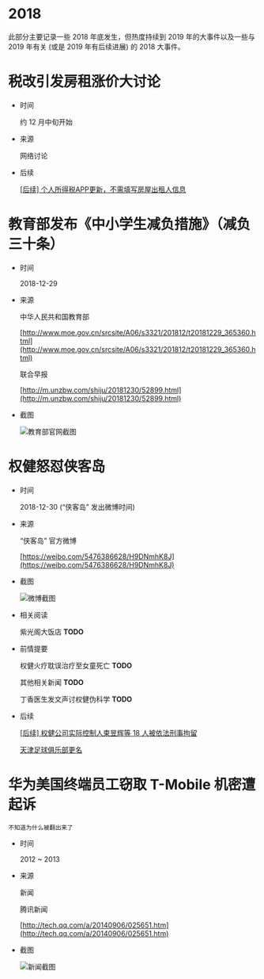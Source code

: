 2018
====

此部分主要记录一些 2018 年底发生，但热度持续到 2019 年的大事件以及一些与 2019 年有关 (或是 2019 年有后续进展) 的 2018 大事件。

# 税改引发房租涨价大讨论

+ 时间

    约 12 月中旬开始
    
+ 来源

    网络讨论

+ 后续

    [\[后续\] 个人所得税APP更新，不需填写房屋出租人信息](../04/README.md#后续-个人所得税APP更新，不需填写房屋出租人信息)

# 教育部发布《中小学生减负措施》（减负三十条）

+ 时间

    2018-12-29

+ 来源

    中华人民共和国教育部

    [http://www.moe.gov.cn/srcsite/A06/s3321/201812/t20181229_365360.html](http://www.moe.gov.cn/srcsite/A06/s3321/201812/t20181229_365360.html)

    联合早报
    
    [http://m.unzbw.com/shiju/20181230/52899.html](http://m.unzbw.com/shiju/20181230/52899.html)

+ 截图

    ![教育部官网截图](assets/2018-12-29-moe.png)

# 权健怒怼侠客岛

+ 时间

    2018-12-30 (“侠客岛” 发出微博时间)
    
+ 来源

    “侠客岛” 官方微博
    
    [https://weibo.com/5476386628/H9DNmhK8J](https://weibo.com/5476386628/H9DNmhK8J)
    
+ 截图

    ![微博截图](assets/2018-12-30-quanjian-vs-people_s-daily.png)
    
+ 相关阅读
    
    紫光阁大饭店 __TODO__

+ 前情提要

    权健火疗耽误治疗至女童死亡 __TODO__
    
    其他相关新闻 __TODO__

    丁香医生发文声讨权健伪科学 __TODO__
    
+ 后续

    [\[后续\] 权健公司实际控制人束昱辉等 18 人被依法刑事拘留](../02/README.md#后续-权健公司实际控制人束昱辉等-18-人被依法刑事拘留)

    [天津足球俱乐部更名](../02/README.md#天津足球俱乐部更名)

# 华为美国终端员工窃取 T-Mobile 机密遭起诉

    不知道为什么被翻出来了

+ 时间

    2012 ~ 2013
    
+ 来源

    新闻
    
    腾讯新闻
    
    [http://tech.qq.com/a/20140906/025651.htm](http://tech.qq.com/a/20140906/025651.htm)

+ 截图

    ![新闻截图](assets/2012-huawei-t-mobile.png)
